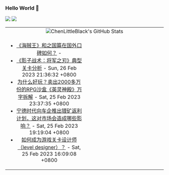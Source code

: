 ### Hello World 👋

[![](https://img.shields.io/badge/@ChenLittleBlack-1a6c81?style=flat&logo=java&logoColor=1a6c81&label=Java&colorA=ffffff)](https://www.java.com/)
[![](https://img.shields.io/badge/@ChenLittleBlack-41b883?style=flat&logo=vuedotjs&logoColor=41b883&label=Vue&colorA=ffffff)](https://cn.vuejs.org/)

<table>
<tr>
<td colspan="2" style="text-align: center;">
<img alt="ChenLittleBlack's GitHub Stats" src="https://github-readme-stats.vercel.app/api?username=ChenLittleBlack&show_icons=true&icon_color=CE1D2D&text_color=718096&bg_color=ffffff&hide_title=true" />
</td>
</tr>
<tr>
<td align="center" valign="middle">

<!-- START_SECTION:blog -->
* <a href='http://www.zhihu.com/question/537780857/answer/2915117856?utm_campaign=rss&utm_medium=rss&utm_source=rss&utm_content=title' target='_blank'>《海贼王》和之国篇在国外口碑如何？</a> - 
* <a href='http://zhuanlan.zhihu.com/p/606362461?utm_campaign=rss&utm_medium=rss&utm_source=rss&utm_content=title' target='_blank'>《影子战术：将军之刃》典型关卡分析</a> - Sun, 26 Feb 2023 21:36:32 +0800
* <a href='http://zhuanlan.zhihu.com/p/609285323?utm_campaign=rss&utm_medium=rss&utm_source=rss&utm_content=title' target='_blank'>为什么好玩？卖出2000多万份的RPG沙盒《英灵神殿》万字拆解</a> - Sat, 25 Feb 2023 23:37:35 +0800
* <a href='http://www.zhihu.com/question/584605829/answer/2910661986?utm_campaign=rss&utm_medium=rss&utm_source=rss&utm_content=title' target='_blank'>宁德时代向车企推出锂矿返利计划，这对市场会造成哪些影响？</a> - Sat, 25 Feb 2023 19:19:04 +0800
* <a href='http://www.zhihu.com/question/23404306/answer/2909658162?utm_campaign=rss&utm_medium=rss&utm_source=rss&utm_content=title' target='_blank'>如何成为游戏关卡设计师（level designer）？</a> - Sat, 25 Feb 2023 16:09:08 +0800
<!-- END_SECTION:blog -->

</td>
<td valign="middle" width="50%">

<!-- START_SECTION:douban -->

<!-- END_SECTION:douban -->

</td>
</tr>
</table>
